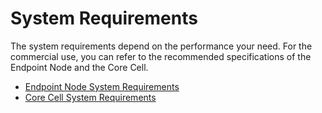 # System Requirements

The system requirements depend on the performance your need.
For the commercial use, you can refer to the recommended specifications of the Endpoint Node and the Core Cell.

- [Endpoint Node System Requirements](../endpoint-node/system-requirements.md)
- [Core Cell System Requirements](../core-cell/system-requirements.md)
